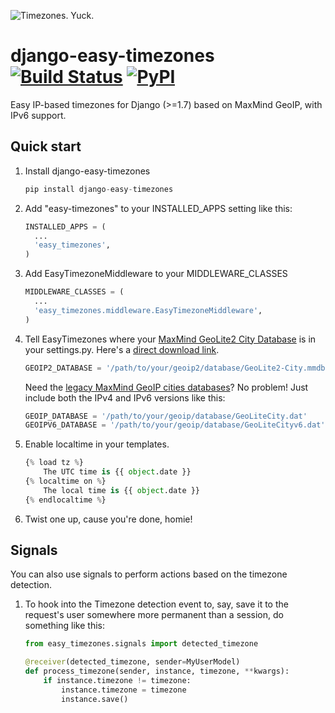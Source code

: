 ![Timezones. Yuck.](http://i.imgur.com/Qc2W47H.gif)

django-easy-timezones [![Build Status](https://travis-ci.org/Miserlou/django-easy-timezones.svg)](https://travis-ci.org/Miserlou/django-easy-timezones) [![PyPI](https://img.shields.io/pypi/dm/django-easy-timezones.svg?style=flat)](https://pypi.python.org/pypi/django-easy-timezones/)
=====================

Easy IP-based timezones for Django (>=1.7) based on MaxMind GeoIP, with IPv6 support.

Quick start
-----------

1. Install django-easy-timezones

    ```python
    pip install django-easy-timezones
    ```

1. Add "easy-timezones" to your INSTALLED_APPS setting like this:

    ```python
    INSTALLED_APPS = (
      ...
      'easy_timezones',
    )
    ```

1. Add EasyTimezoneMiddleware to your MIDDLEWARE_CLASSES 

    ```python
    MIDDLEWARE_CLASSES = (
      ...
      'easy_timezones.middleware.EasyTimezoneMiddleware',
    )
    ```

1. Tell EasyTimezones where your [MaxMind GeoLite2 City Database](http://dev.maxmind.com/geoip/geoip2/geolite2/) is in your settings.py. Here's a [direct download link](http://geolite.maxmind.com/download/geoip/database/GeoLite2-City.mmdb.gz).

    ```python
    GEOIP2_DATABASE = '/path/to/your/geoip2/database/GeoLite2-City.mmdb'
    ```

    Need the [legacy MaxMind GeoIP cities databases](http://dev.maxmind.com/geoip/legacy/geolite/)? No problem! Just include both the IPv4 and IPv6 versions like this:

    ```python
    GEOIP_DATABASE = '/path/to/your/geoip/database/GeoLiteCity.dat'
    GEOIPV6_DATABASE = '/path/to/your/geoip/database/GeoLiteCityv6.dat'
    ```

1. Enable localtime in your templates.

    ```python
    {% load tz %}
        The UTC time is {{ object.date }}
    {% localtime on %}
        The local time is {{ object.date }}
    {% endlocaltime %}
    ```
1. Twist one up, cause you're done, homie!

## Signals

You can also use signals to perform actions based on the timezone detection.

1. To hook into the Timezone detection event to, say, save it to the request's user somewhere more permanent than a session, do something like this:

	```python
	from easy_timezones.signals import detected_timezone	

	@receiver(detected_timezone, sender=MyUserModel)
	def process_timezone(sender, instance, timezone, **kwargs):
    	if instance.timezone != timezone:
        	instance.timezone = timezone
        	instance.save()
	```

